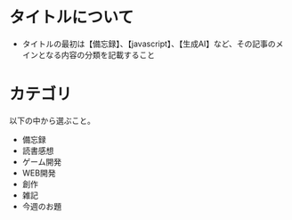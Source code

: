 # タイトルについて
- タイトルの最初は【備忘録】、【javascript】、【生成AI】など、その記事のメインとなる内容の分類を記載すること


# カテゴリ
以下の中から選ぶこと。
- 備忘録
- 読書感想
- ゲーム開発
- WEB開発
- 創作
- 雑記
- 今週のお題
